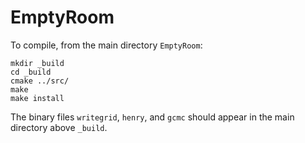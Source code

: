# EmptyRoom

To compile, from the main directory `EmptyRoom`:

    mkdir _build
    cd _build
    cmake ../src/
    make
    make install

The binary files `writegrid`, `henry`, and `gcmc` should appear in the main directory above `_build`.
